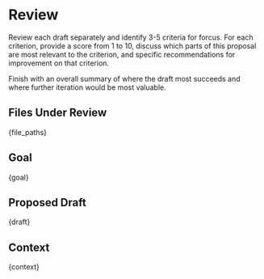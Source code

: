 # Review

Review each draft separately and identify 3-5 criteria for forcus. For each criterion, provide a score from 1 to 10, discuss which parts of this proposal are most relevant to the criterion, and specific recommendations for improvement on that criterion.

Finish with an overall summary of where the draft most succeeds and where further iteration would be most valuable.

## Files Under Review
{file_paths}

## Goal
{goal}

## Proposed Draft
{draft}

## Context
{context}

